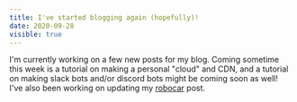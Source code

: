 ```yaml
---
title: I've started blogging again (hopefully)!
date: 2020-09-28
visible: true
---
```

I'm currently working on a few new posts for my blog. Coming sometime this week is a tutorial on making a personal "cloud" and CDN, and a tutorial on making slack bots and/or discord bots might be coming soon as well! I've also been working on updating my [robocar](https://benjaminashbaugh.me/projects/self-driving-car-process) post.